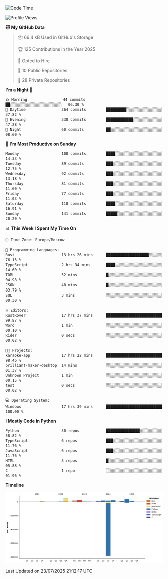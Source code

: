 <!--START_SECTION:waka-->
![Code Time](http://img.shields.io/badge/Code%20Time-751%20hrs%2025%20mins-blue)

![Profile Views](http://img.shields.io/badge/Profile%20Views-0-blue)

**🐱 My GitHub Data** 

> 📦 66.4 kB Used in GitHub's Storage 
 > 
> 🏆 125 Contributions in the Year 2025
 > 
> 💼 Opted to Hire
 > 
> 📜 10 Public Repositories 
 > 
> 🔑 28 Private Repositories 
 > 
**I'm a Night 🦉** 

```text
🌞 Morning                44 commits          ██░░░░░░░░░░░░░░░░░░░░░░░   06.30 % 
🌆 Daytime                264 commits         █████████░░░░░░░░░░░░░░░░   37.82 % 
🌃 Evening                330 commits         ████████████░░░░░░░░░░░░░   47.28 % 
🌙 Night                  60 commits          ██░░░░░░░░░░░░░░░░░░░░░░░   08.60 % 
```
📅 **I'm Most Productive on Sunday** 

```text
Monday                   100 commits         ████░░░░░░░░░░░░░░░░░░░░░   14.33 % 
Tuesday                  89 commits          ███░░░░░░░░░░░░░░░░░░░░░░   12.75 % 
Wednesday                92 commits          ███░░░░░░░░░░░░░░░░░░░░░░   13.18 % 
Thursday                 81 commits          ███░░░░░░░░░░░░░░░░░░░░░░   11.60 % 
Friday                   77 commits          ███░░░░░░░░░░░░░░░░░░░░░░   11.03 % 
Saturday                 118 commits         ████░░░░░░░░░░░░░░░░░░░░░   16.91 % 
Sunday                   141 commits         █████░░░░░░░░░░░░░░░░░░░░   20.20 % 
```


📊 **This Week I Spent My Time On** 

```text
🕑︎ Time Zone: Europe/Moscow

💬 Programming Languages: 
Rust                     13 hrs 26 mins      ███████████████████░░░░░░   76.13 % 
TypeScript               2 hrs 34 mins       ████░░░░░░░░░░░░░░░░░░░░░   14.60 % 
TOML                     52 mins             █░░░░░░░░░░░░░░░░░░░░░░░░   04.98 % 
JSON                     40 mins             █░░░░░░░░░░░░░░░░░░░░░░░░   03.79 % 
SQL                      3 mins              ░░░░░░░░░░░░░░░░░░░░░░░░░   00.30 % 

🔥 Editors: 
RustRover                17 hrs 37 mins      █████████████████████████   99.87 % 
Word                     1 min               ░░░░░░░░░░░░░░░░░░░░░░░░░   00.10 % 
Rider                    0 secs              ░░░░░░░░░░░░░░░░░░░░░░░░░   00.02 % 

🐱‍💻 Projects: 
karaoke-app              17 hrs 22 mins      █████████████████████████   98.46 % 
brilliant-maker-desktop  14 mins             ░░░░░░░░░░░░░░░░░░░░░░░░░   01.37 % 
Unknown Project          1 min               ░░░░░░░░░░░░░░░░░░░░░░░░░   00.15 % 
test                     0 secs              ░░░░░░░░░░░░░░░░░░░░░░░░░   00.02 % 

💻 Operating System: 
Windows                  17 hrs 39 mins      █████████████████████████   100.00 % 
```

**I Mostly Code in Python** 

```text
Python                   30 repos            ███████████████░░░░░░░░░░   58.82 % 
TypeScript               6 repos             ███░░░░░░░░░░░░░░░░░░░░░░   11.76 % 
JavaScript               6 repos             ███░░░░░░░░░░░░░░░░░░░░░░   11.76 % 
HTML                     3 repos             █░░░░░░░░░░░░░░░░░░░░░░░░   05.88 % 
C                        1 repo              ░░░░░░░░░░░░░░░░░░░░░░░░░   01.96 % 
```



**Timeline**

![Lines of Code chart](https://raw.githubusercontent.com/adlemx/adlemx/main/assets/bar_graph.png)


 Last Updated on 23/07/2025 21:12:17 UTC
<!--END_SECTION:waka-->
